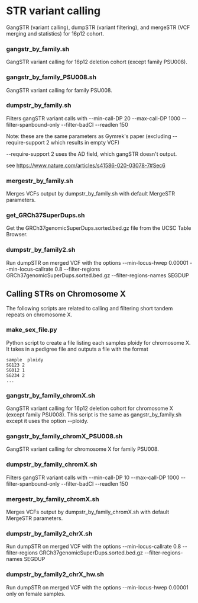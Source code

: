 # STR variant calling
GangSTR (variant calling), dumpSTR (variant filtering), and mergeSTR (VCF merging and statistics) for 16p12 cohort.

### gangstr_by_family.sh

GangSTR variant calling for 16p12 deletion cohort (except family PSU008).

### gangstr_by_family_PSU008.sh

GangSTR variant calling for family PSU008.

### dumpstr_by_family.sh

Filters gangSTR variant calls with --min-call-DP 20	--max-call-DP 1000	--filter-spanbound-only	--filter-badCI	--readlen 150

Note: these are the same parameters as Gymrek's paper (excluding --require-support 2 which results in empty VCF)

--require-support 2 uses the AD field, which gangSTR doesn't output.

see https://www.nature.com/articles/s41586-020-03078-7#Sec6

### mergestr_by_family.sh

Merges VCFs output by dumpstr_by_family.sh with default MergeSTR parameters.

### get_GRCh37SuperDups.sh

Get the GRCh37genomicSuperDups.sorted.bed.gz file from the UCSC Table Browser.

### dumpstr_by_family2.sh

Run dumpSTR on merged VCF with the options --min-locus-hwep 0.00001 --min-locus-callrate 0.8 --filter-regions GRCh37genomicSuperDups.sorted.bed.gz	--filter-regions-names SEGDUP

## Calling STRs on Chromosome X

The following scripts are related to calling and filtering short tandem repeats on chromosome X.

### make_sex_file.py

Python script to create a file listing each samples ploidy for chromosome X. It takes in a pedigree file and outputs a file with the format

```
sample  ploidy
SG123 2
SG012 1
SG234 2
...
```

### gangstr_by_family_chromX.sh

GangSTR variant calling for 16p12 deletion cohort for chromosome X (except family PSU008). This script is the same as gangstr_by_family.sh except it uses the option --ploidy.

### gangstr_by_family_chromX_PSU008.sh

GangSTR variant calling for chromosome X for family PSU008.

### dumpstr_by_family_chromX.sh

Filters gangSTR variant calls with --min-call-DP 10	--max-call-DP 1000	--filter-spanbound-only	--filter-badCI	--readlen 150

### mergestr_by_family_chromX.sh

Merges VCFs output by dumpstr_by_family_chromX.sh with default MergeSTR parameters.

### dumpstr_by_family2_chrX.sh

Run dumpSTR on merged VCF with the options --min-locus-callrate 0.8 --filter-regions GRCh37genomicSuperDups.sorted.bed.gz	--filter-regions-names SEGDUP

### dumpstr_by_family2_chrX_hw.sh

Run dumpSTR on merged VCF with the options --min-locus-hwep 0.00001 only on female samples.
